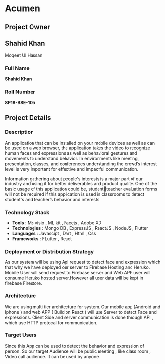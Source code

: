 # Acumen

Project Owner  
-------------

Shahid Khan
-------------

Moqeet Ul Hassan

### Full Name

**Shahid Khan**

### Roll Number

**SP18-BSE-105**

## Project Details

### Description

  An application that can be installed on your mobile devices as well as can be used on a web browser, the application takes the video to recognize human faces and expressions as well as behavioral gestures and movements to understand behavior. In environments like meeting, presentation, classes, and conferences understanding the crowd’s interest level is very important for effective and impactful communication.

  Information gathering about people's interests is a major part of our industry and using it for better deliverables and product quality. One of the basic usage of this application could be, studentteacher evaluation forms will not be required if this application is used in classrooms to detect student's and teacher’s behavior and interests

### Technology Stack

- **Tools** : Ms visio , ML kit , Facejs , Adobe XD
- **Technologies** : Mongo DB , ExpressJS , ReactJS , NodeJS , Flutter
- **Languages** : Javascipt , Dart , Html , Css
- **Frameworks** : FLutter , React

### Deployment or Distribution Strategy

  As our system will be using Api request to detect face and expression which that why we have deployed our server to FIrebase Hosting and Heruko. Mobile User will send request to Firebase server and Web APP user will consume Heruko hosted server.However all user data will be kept in firebase Firestore.

### Architecture

We are using multi tier architecture for system. Our mobile app (Android and Iphone ) and web APP ( Build on React ) will use Server to detect Face and expressions. Client Side and server communication is done through API , which use HTTP protocal for communication.

### Target Users

 Since this App can be used to detect the behavior and expression of person. So our target Audience will be public meeting , like class room , Video call audience. It can be used by anyone.
